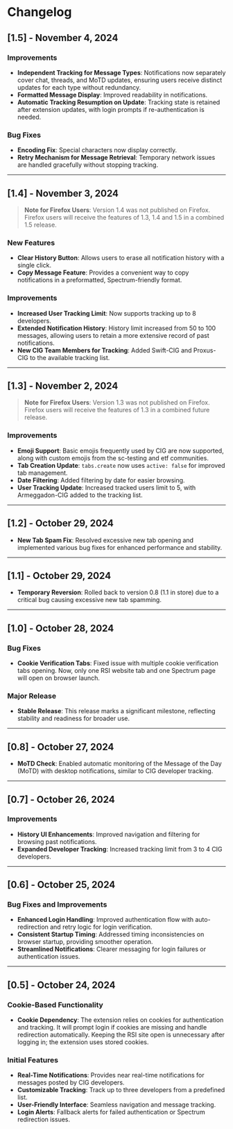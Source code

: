 # Changelog

## [1.5] - November 4, 2024

### Improvements
- **Independent Tracking for Message Types**: Notifications now separately cover chat, threads, and MoTD updates, ensuring users receive distinct updates for each type without redundancy.
- **Formatted Message Display**: Improved readability in notifications.
- **Automatic Tracking Resumption on Update**: Tracking state is retained after extension updates, with login prompts if re-authentication is needed.

### Bug Fixes
- **Encoding Fix**: Special characters now display correctly.
- **Retry Mechanism for Message Retrieval**: Temporary network issues are handled gracefully without stopping tracking.

---

## [1.4] - November 3, 2024

> **Note for Firefox Users**: Version 1.4 was not published on Firefox. Firefox users will receive the features of 1.3, 1.4 and 1.5 in a combined 1.5 release.

### New Features
- **Clear History Button**: Allows users to erase all notification history with a single click.
- **Copy Message Feature**: Provides a convenient way to copy notifications in a preformatted, Spectrum-friendly format.

### Improvements
- **Increased User Tracking Limit**: Now supports tracking up to 8 developers.
- **Extended Notification History**: History limit increased from 50 to 100 messages, allowing users to retain a more extensive record of past notifications.
- **New CIG Team Members for Tracking**: Added Swift-CIG and Proxus-CIG to the available tracking list.

---

## [1.3] - November 2, 2024

> **Note for Firefox Users**: Version 1.3 was not published on Firefox. Firefox users will receive the features of 1.3 in a combined future release.

### Improvements
- **Emoji Support**: Basic emojis frequently used by CIG are now supported, along with custom emojis from the sc-testing and etf communities.
- **Tab Creation Update**: `tabs.create` now uses `active: false` for improved tab management.
- **Date Filtering**: Added filtering by date for easier browsing.
- **User Tracking Update**: Increased tracked users limit to 5, with Armeggadon-CIG added to the tracking list.

---

## [1.2] - October 29, 2024

- **New Tab Spam Fix**: Resolved excessive new tab opening and implemented various bug fixes for enhanced performance and stability.

---

## [1.1] - October 29, 2024

- **Temporary Reversion**: Rolled back to version 0.8 (1.1 in store) due to a critical bug causing excessive new tab spamming.

---

## [1.0] - October 28, 2024

### Bug Fixes
- **Cookie Verification Tabs**: Fixed issue with multiple cookie verification tabs opening. Now, only one RSI website tab and one Spectrum page will open on browser launch.

### Major Release
- **Stable Release**: This release marks a significant milestone, reflecting stability and readiness for broader use.

---

## [0.8] - October 27, 2024

- **MoTD Check**: Enabled automatic monitoring of the Message of the Day (MoTD) with desktop notifications, similar to CIG developer tracking.

---

## [0.7] - October 26, 2024

### Improvements
- **History UI Enhancements**: Improved navigation and filtering for browsing past notifications.
- **Expanded Developer Tracking**: Increased tracking limit from 3 to 4 CIG developers.

---

## [0.6] - October 25, 2024

### Bug Fixes and Improvements
- **Enhanced Login Handling**: Improved authentication flow with auto-redirection and retry logic for login verification.
- **Consistent Startup Timing**: Addressed timing inconsistencies on browser startup, providing smoother operation.
- **Streamlined Notifications**: Clearer messaging for login failures or authentication issues.

---

## [0.5] - October 24, 2024

### Cookie-Based Functionality
- **Cookie Dependency**: The extension relies on cookies for authentication and tracking. It will prompt login if cookies are missing and handle redirection automatically. Keeping the RSI site open is unnecessary after logging in; the extension uses stored cookies.

### Initial Features
- **Real-Time Notifications**: Provides near real-time notifications for messages posted by CIG developers.
- **Customizable Tracking**: Track up to three developers from a predefined list.
- **User-Friendly Interface**: Seamless navigation and message tracking.
- **Login Alerts**: Fallback alerts for failed authentication or Spectrum redirection issues.
